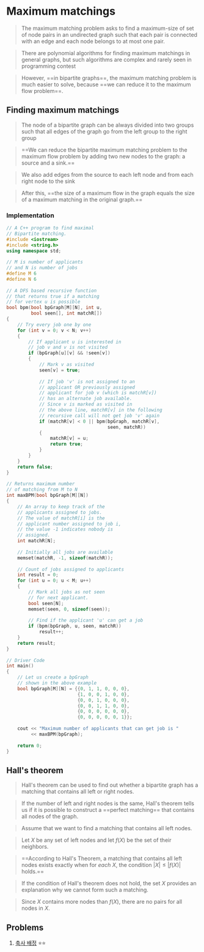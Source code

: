 # Maximum matchings
> The maximum matching problem asks to find a maximum-size of set of node pairs in an undirected graph such that each pair is connected with an edge and each node belongs to at most one pair.

> There are polynomial algorithms for finding maximum matchings in general graphs, but such algorithms are complex and rarely seen in programming contest

> However, ==in bipartite graphs==, the maximum matching problem is much easier to solve, because ==we can reduce it to the maximum flow problem==.

## Finding maximum matchings
> The node of a bipartite graph can be always divided into two groups such that all edges of the graph go from the left group to the right group

> ==We can reduce the bipartite maximum matching problem to the maximum flow problem by adding two new nodes to the graph: a source and a sink.==

> We also add edges from the source to each left node and from each right node to the sink

> After this, ==the size of a maximum flow in the graph equals the size of a maximum matching in the original graph.==

### Implementation
```cpp
// A C++ program to find maximal 
// Bipartite matching. 
#include <iostream> 
#include <string.h> 
using namespace std; 
  
// M is number of applicants  
// and N is number of jobs 
#define M 6 
#define N 6 
  
// A DFS based recursive function  
// that returns true if a matching 
// for vertex u is possible 
bool bpm(bool bpGraph[M][N], int u, 
         bool seen[], int matchR[]) 
{ 
    // Try every job one by one 
    for (int v = 0; v < N; v++) 
    { 
        // If applicant u is interested in  
        // job v and v is not visited 
        if (bpGraph[u][v] && !seen[v]) 
        { 
            // Mark v as visited 
            seen[v] = true;  
  
            // If job 'v' is not assigned to an  
            // applicant OR previously assigned  
            // applicant for job v (which is matchR[v])  
            // has an alternate job available.  
            // Since v is marked as visited in  
            // the above line, matchR[v] in the following  
            // recursive call will not get job 'v' again 
            if (matchR[v] < 0 || bpm(bpGraph, matchR[v], 
                                     seen, matchR)) 
            { 
                matchR[v] = u; 
                return true; 
            } 
        } 
    } 
    return false; 
} 
  
// Returns maximum number 
// of matching from M to N 
int maxBPM(bool bpGraph[M][N]) 
{ 
    // An array to keep track of the  
    // applicants assigned to jobs.  
    // The value of matchR[i] is the  
    // applicant number assigned to job i, 
    // the value -1 indicates nobody is 
    // assigned. 
    int matchR[N]; 
  
    // Initially all jobs are available 
    memset(matchR, -1, sizeof(matchR)); 
  
    // Count of jobs assigned to applicants 
    int result = 0;  
    for (int u = 0; u < M; u++) 
    { 
        // Mark all jobs as not seen  
        // for next applicant. 
        bool seen[N]; 
        memset(seen, 0, sizeof(seen)); 
  
        // Find if the applicant 'u' can get a job 
        if (bpm(bpGraph, u, seen, matchR)) 
            result++; 
    } 
    return result; 
} 
  
// Driver Code 
int main() 
{ 
    // Let us create a bpGraph  
    // shown in the above example 
    bool bpGraph[M][N] = {{0, 1, 1, 0, 0, 0}, 
                          {1, 0, 0, 1, 0, 0}, 
                          {0, 0, 1, 0, 0, 0}, 
                          {0, 0, 1, 1, 0, 0}, 
                          {0, 0, 0, 0, 0, 0}, 
                          {0, 0, 0, 0, 0, 1}}; 
  
    cout << "Maximum number of applicants that can get job is "
         << maxBPM(bpGraph); 
  
    return 0; 
} 
```

## Hall's theorem
> Hall's theorem can be used to find out whether a bipartite graph has a matching that contains all left or right nodes.

> If the number of left and right nodes is the same, Hall's theorem tells us if it is possible to construct a ==perfect matching== that contains all nodes of the graph.

> Assume that we want to find a matching that contains all left nodes.

> Let $X$ be any set of left nodes and let $f(X)$ be the set of their neighbors.

> ==According to Hall's Theorem, a matching that contains all left nodes exists exactly when for _each_ $X$, the condition $|X| \leq |f(X)|$ holds.==

> If the condition of Hall's theorem does not hold, the set $X$ provides an explanation why we cannot form such a matching.

> Since $X$ contains more nodes than $f(X)$, there are no pairs for all nodes in $X$.

## Problems
1. [축사 배정](https://www.acmicpc.net/problem/2188) :star::star:
